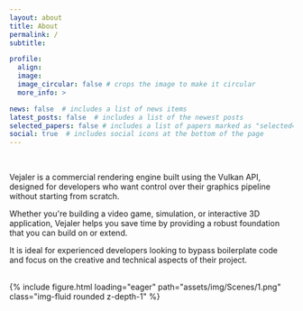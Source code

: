 ```yaml
---
layout: about
title: About
permalink: /
subtitle:

profile:
  align:
  image:
  image_circular: false # crops the image to make it circular
  more_info: >

news: false  # includes a list of news items
latest_posts: false  # includes a list of the newest posts
selected_papers: false # includes a list of papers marked as "selected={true}"
social: true  # includes social icons at the bottom of the page
---
```


<br>

Vejaler is a commercial rendering engine built using the Vulkan API, designed for developers who want control over their graphics pipeline without starting from scratch.

Whether you're building a video game, simulation, or interactive 3D application, Vejaler helps you save time by providing a robust foundation that you can build on or extend. 

It is ideal for experienced developers looking to bypass boilerplate code and focus on the creative and technical aspects of their project.

<br>

<div class="row mt-3">
    <div class="col-sm mt-3 mt-md-0">
        {% include figure.html loading="eager" path="assets/img/Scenes/1.png" class="img-fluid rounded z-depth-1" %}
    </div>
</div>

<br>
